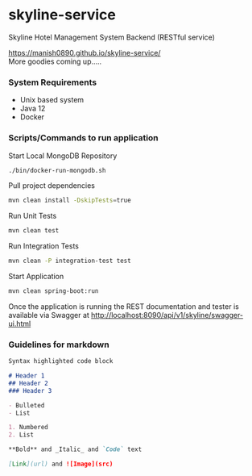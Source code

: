 # skyline-service

Skyline Hotel Management System Backend (RESTful service)    

https://manish0890.github.io/skyline-service/   
More goodies coming up.....   

### System Requirements
- Unix based system
- Java 12
- Docker

### Scripts/Commands to run application

Start Local MongoDB Repository
```bash
./bin/docker-run-mongodb.sh
```

Pull project dependencies 
```bash
mvn clean install -DskipTests=true
```

Run Unit Tests
```bash
mvn clean test
```

Run Integration Tests
```bash
mvn clean -P integration-test test
```

Start Application
```bash
mvn clean spring-boot:run
```

Once the application is running the REST documentation and tester is available via Swagger at 
[http://localhost:8090/api/v1/skyline/swagger-ui.html](http://localhost:8090/api/v1/skyline/swagger-ui.html)

### Guidelines for markdown
```markdown
Syntax highlighted code block

# Header 1
## Header 2
### Header 3

- Bulleted
- List

1. Numbered
2. List

**Bold** and _Italic_ and `Code` text

[Link](url) and ![Image](src)
```